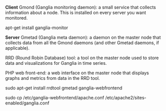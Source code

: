 **Client**
Gmond (Ganglia monitoring daemon): a small service that collects information about a node. This is installed on every server you want monitored.

apt-get install ganglia-monitor



**Server**
Gmetad (Ganglia meta daemon): a daemon on the master node that collects data from all the Gmond daemons (and other Gmetad daemons, if applicable).

RRD (Round Robin Database) tool: a tool on the master node used to store data and visualizations for Ganglia in time series.

PHP web front-end: a web interface on the master node that displays graphs and metrics from data in the RRD tool.

sudo apt-get install rrdtool gmetad ganglia-webfrontend

sudo cp /etc/ganglia-webfrontend/apache.conf /etc/apache2/sites-enabled/ganglia.conf
